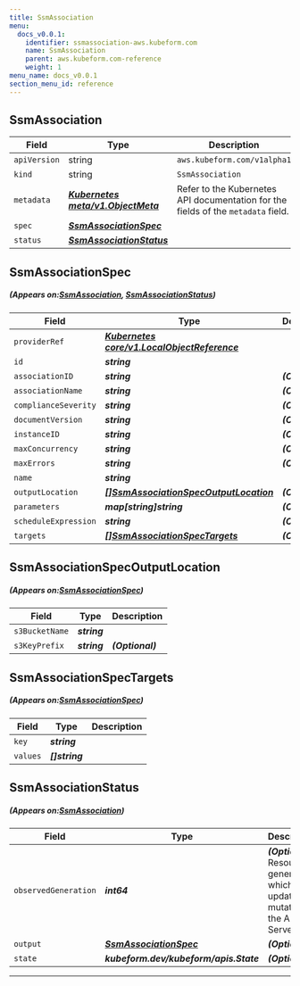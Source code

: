 ```yaml
---
title: SsmAssociation
menu:
  docs_v0.0.1:
    identifier: ssmassociation-aws.kubeform.com
    name: SsmAssociation
    parent: aws.kubeform.com-reference
    weight: 1
menu_name: docs_v0.0.1
section_menu_id: reference
---
```


## SsmAssociation
| Field | Type | Description |
| ------ | ----- | ----------- |
| `apiVersion` | string | `aws.kubeform.com/v1alpha1` |
|    `kind` | string | `SsmAssociation` |
| `metadata` | ***[Kubernetes meta/v1.ObjectMeta](https://kubernetes.io/docs/reference/generated/kubernetes-api/v1.13/#objectmeta-v1-meta)***|Refer to the Kubernetes API documentation for the fields of the `metadata` field.|
| `spec` | ***[SsmAssociationSpec](#SsmAssociationSpec)***||
| `status` | ***[SsmAssociationStatus](#SsmAssociationStatus)***||
## SsmAssociationSpec
##### (Appears on:[SsmAssociation](#SsmAssociation), [SsmAssociationStatus](#SsmAssociationStatus))
| Field | Type | Description |
| ------ | ----- | ----------- |
| `providerRef` | ***[Kubernetes core/v1.LocalObjectReference](https://kubernetes.io/docs/reference/generated/kubernetes-api/v1.13/#localobjectreference-v1-core)***||
| `id` | ***string***||
| `associationID` | ***string***| ***(Optional)*** |
| `associationName` | ***string***| ***(Optional)*** |
| `complianceSeverity` | ***string***| ***(Optional)*** |
| `documentVersion` | ***string***| ***(Optional)*** |
| `instanceID` | ***string***| ***(Optional)*** |
| `maxConcurrency` | ***string***| ***(Optional)*** |
| `maxErrors` | ***string***| ***(Optional)*** |
| `name` | ***string***||
| `outputLocation` | ***[[]SsmAssociationSpecOutputLocation](#SsmAssociationSpecOutputLocation)***| ***(Optional)*** |
| `parameters` | ***map[string]string***| ***(Optional)*** |
| `scheduleExpression` | ***string***| ***(Optional)*** |
| `targets` | ***[[]SsmAssociationSpecTargets](#SsmAssociationSpecTargets)***| ***(Optional)*** |
## SsmAssociationSpecOutputLocation
##### (Appears on:[SsmAssociationSpec](#SsmAssociationSpec))
| Field | Type | Description |
| ------ | ----- | ----------- |
| `s3BucketName` | ***string***||
| `s3KeyPrefix` | ***string***| ***(Optional)*** |
## SsmAssociationSpecTargets
##### (Appears on:[SsmAssociationSpec](#SsmAssociationSpec))
| Field | Type | Description |
| ------ | ----- | ----------- |
| `key` | ***string***||
| `values` | ***[]string***||
## SsmAssociationStatus
##### (Appears on:[SsmAssociation](#SsmAssociation))
| Field | Type | Description |
| ------ | ----- | ----------- |
| `observedGeneration` | ***int64***| ***(Optional)*** Resource generation, which is updated on mutation by the API Server.|
| `output` | ***[SsmAssociationSpec](#SsmAssociationSpec)***| ***(Optional)*** |
| `state` | ***kubeform.dev/kubeform/apis.State***| ***(Optional)*** |
---

